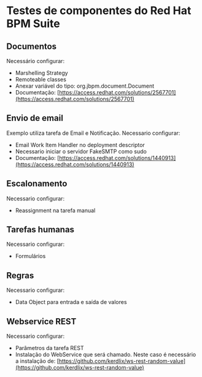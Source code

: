 # Testes de componentes do Red Hat BPM Suite

## Documentos
Necessário configurar: 
* Marshelling Strategy
* Remoteable classes
* Anexar variável do tipo: org.jbpm.document.Document
* Documentação: [https://access.redhat.com/solutions/2567701](https://access.redhat.com/solutions/2567701)

## Envio de email
Exemplo utiliza tarefa de Email e Notificação.
Necessario configurar:
* Email Work Item Handler no deployment descriptor
* Necessario iniciar o servidor FakeSMTP como sudo
* Documentação: [https://access.redhat.com/solutions/1440913](https://access.redhat.com/solutions/1440913)

## Escalonamento
Necessario configurar:
* Reassignment na tarefa manual

## Tarefas humanas
Necessario configurar:
* Formulários

## Regras
Necessario configurar:
* Data Object para entrada e saída de valores

## Webservice REST
Necessario configurar:
* Parâmetros da tarefa REST
* Instalação do WebService que será chamado. Neste caso é necessário a instalação de: [https://github.com/kerdlix/ws-rest-random-value](https://github.com/kerdlix/ws-rest-random-value)

